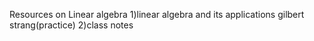 Resources on Linear algebra 
1)linear algebra and its applications gilbert strang(practice)
2)class notes

